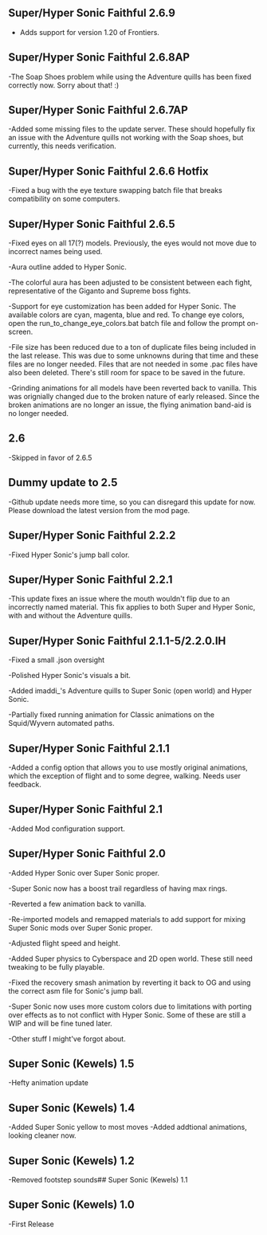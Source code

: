 ## Super/Hyper Sonic Faithful 2.6.9
- Adds support for version 1.20 of Frontiers.

## Super/Hyper Sonic Faithful 2.6.8AP
-The Soap Shoes problem while using the Adventure quills has been fixed correctly now.  Sorry about that! :)

## Super/Hyper Sonic Faithful 2.6.7AP
-Added some missing files to the update server.  These should hopefully fix an issue with the Adventure quills not working with the Soap shoes, but currently, this needs verification.

## Super/Hyper Sonic Faithful 2.6.6 Hotfix
-Fixed a bug with the eye texture swapping batch file that breaks compatibility on some computers.

## Super/Hyper Sonic Faithful 2.6.5
-Fixed eyes on all 17(?) models.  Previously, the eyes would not move due to incorrect names being used.

-Aura outline added to Hyper Sonic.

-The colorful aura has been adjusted to be consistent between each fight, representative of the Giganto and Supreme boss fights.

-Support for eye customization has been added for Hyper Sonic.  The available colors are cyan, magenta, blue and red.  To change eye colors, open the run_to_change_eye_colors.bat batch file and follow the prompt on-screen.

-File size has been reduced due to a ton of duplicate files being included in the last release.  This was due to some unknowns during that time and these files are no longer needed.  Files that are not needed in some .pac files have also been deleted.  There's still room for space to be saved in the future.

-Grinding animations for all models have been reverted back to vanilla.  This was orignially changed due to the broken nature of early released.  Since the broken animations are no longer an issue, the flying animation band-aid is no longer needed.

## 2.6
-Skipped in favor of 2.6.5

## Dummy update to 2.5
-Github update needs more time, so you can disregard this update for now. Please download the latest version from the mod page.

## Super/Hyper Sonic Faithful 2.2.2
-Fixed Hyper Sonic's jump ball color.

## Super/Hyper Sonic Faithful 2.2.1
-This update fixes an issue where the mouth wouldn't flip due to an incorrectly named material. This fix applies to both Super and Hyper Sonic, with and without the Adventure quills.

## Super/Hyper Sonic Faithful 2.1.1-5/2.2.0.IH
-Fixed a small .json oversight

-Polished Hyper Sonic's visuals a bit.

-Added imaddi_'s Adventure quills to Super Sonic (open world) and Hyper Sonic.

-Partially fixed running animation for Classic animations on the Squid/Wyvern automated paths.

## Super/Hyper Sonic Faithful 2.1.1
-Added a config option that allows you to use mostly original animations, which the exception of flight and to some degree, walking.  Needs user feedback.

## Super/Hyper Sonic Faithful 2.1
-Added Mod configuration support.

## Super/Hyper Sonic Faithful 2.0
-Added Hyper Sonic over Super Sonic proper.

-Super Sonic now has a boost trail regardless of having max rings.

-Reverted a few animation back to vanilla.

-Re-imported models and remapped materials to add support for mixing Super Sonic mods over Super Sonic proper.

-Adjusted flight speed and height.

-Added Super physics to Cyberspace and 2D open world.  These still need tweaking to be fully playable.

-Fixed the recovery smash animation by reverting it back to OG and using the correct asm file for Sonic's jump ball.

-Super Sonic now uses more custom colors due to limitations with porting over effects as to not conflict with Hyper Sonic.  Some of these are still a WIP and will be fine tuned later.

-Other stuff I might've forgot about.

## Super Sonic (Kewels) 1.5
-Hefty animation update

## Super Sonic (Kewels) 1.4
-Added Super Sonic yellow to most moves
-Added addtional animations, looking cleaner now.

## Super Sonic (Kewels) 1.2
-Removed footstep sounds## Super Sonic (Kewels) 1.1

## Super Sonic (Kewels) 1.0
-First Release
